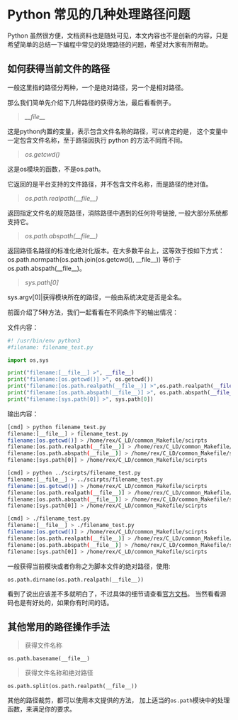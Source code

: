 
# Python 常见的几种处理路径问题

Python 虽然很方便，文档资料也是随处可见，本文内容也不是创新的内容，只是希望简单的总结一下编程中常见的处理路径的问题，希望对大家有所帮助。


## 如何获得当前文件的路径

一般这里指的路径分两种，一个是绝对路径，另一个是相对路径。

那么我们简单先介绍下几种路径的获得方法，最后看看例子。


> *\_\_file\_\_*

这是python内置的变量，表示包含文件名称的路径，可以肯定的是，
这个变量中一定包含文件名称，至于路径因执行 python 的方法不同而不同。


> *os.getcwd()*

这是os模块的函数，不是os.path。

它返回的是平台支持的文件路径，并不包含文件名称，而是路径的绝对值。

> *os.path.realpath(\_\_file\_\_)*

返回指定文件名的规范路径，消除路径中遇到的任何符号链接,
一般大部分系统都支持它。

> *os.path.abspath(\_\_file\_\_)*

返回路径名路径的标准化绝对化版本。在大多数平台上，这等效于按如下方式：
os.path.normpath(os.path.join(os.getcwd(), \_\_file\_\_)) 等价于 os.path.abspath(\_\_file\_\_)。

> *sys.path[0]*

sys.argv[0]|获得模块所在的路径，一般由系统决定是否是全名。


前面介绍了5种方法，我们一起看看在不同条件下的输出情况：

文件内容：
```python
#! /usr/bin/env python3
#filename: filename_test.py

import os,sys

print("filename:[__file__] >", __file__)
print("filename:[os.getcwd()] >", os.getcwd())
print("filename:[os.path.realpath(__file__)] >",os.path.realpath(__file__))
print("filename:[os.path.abspath(__file__)] >", os.path.abspath(__file__))
print("filename:[sys.path[0]] >", sys.path[0])
```

输出内容：
```bash
[cmd] > python filename_test.py
filename:[__file__] > filename_test.py
filename:[os.getcwd()] > /home/rex/C_LD/common_Makefile/scirpts
filename:[os.path.realpath(__file__)] > /home/rex/C_LD/common_Makefile/scirpts/filename_test.py
filename:[os.path.abspath(__file__)] > /home/rex/C_LD/common_Makefile/scirpts/filename_test.py
filename:[sys.path[0]] > /home/rex/C_LD/common_Makefile/scirpts

[cmd] > python ../scirpts/filename_test.py
filename:[__file__] > ../scirpts/filename_test.py
filename:[os.getcwd()] > /home/rex/C_LD/common_Makefile/scirpts
filename:[os.path.realpath(__file__)] > /home/rex/C_LD/common_Makefile/scirpts/filename_test.py
filename:[os.path.abspath(__file__)] > /home/rex/C_LD/common_Makefile/scirpts/filename_test.py
filename:[sys.path[0]] > /home/rex/C_LD/common_Makefile/scirpts

[cmd] > ./filename_test.py
filename:[__file__] > ./filename_test.py
filename:[os.getcwd()] > /home/rex/C_LD/common_Makefile/scirpts
filename:[os.path.realpath(__file__)] > /home/rex/C_LD/common_Makefile/scirpts/filename_test.py
filename:[os.path.abspath(__file__)] > /home/rex/C_LD/common_Makefile/scirpts/filename_test.py
filename:[sys.path[0]] > /home/rex/C_LD/common_Makefile/scirpts
```

一般获得当前模块或者你称之为脚本文件的绝对路径，使用:

    os.path.dirname(os.path.realpath(__file__))

看到了说出应该差不多就明白了，不过具体的细节请查看[官方文档][1]。
当然看看源码也是有好处的，如果你有时间的话。

## 其他常用的路径操作手法

> 获得文件名称

    os.path.basename(__file__)


> 获得文件名称和绝对路径

    os.path.split(os.path.realpath(__file__))


其他的路径裁剪，都可以使用本文提供的方法，
加上适当的`os.path`模块中的处理函数，来满足你的要求。


[1]: https://docs.python.org/3.8/library/os.path.html

